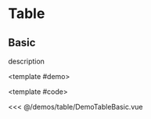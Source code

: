 # Table

<!-- 👉 Basic -->
<Demo>

## Basic

description

<template #demo>

<DemoTableBasic />

</template>

<template #code>

<<< @/demos/table/DemoTableBasic.vue

</template>

</Demo>
